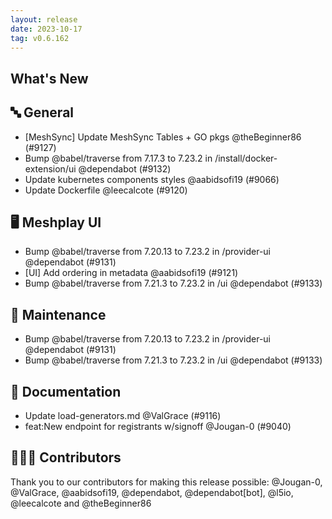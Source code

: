 ```yaml
---
layout: release
date: 2023-10-17
tag: v0.6.162
---
```


## What's New
## 🔤 General
- [MeshSync] Update MeshSync Tables + GO pkgs @theBeginner86 (#9127)
- Bump @babel/traverse from 7.17.3 to 7.23.2 in /install/docker-extension/ui @dependabot (#9132)
- Update kubernetes components styles @aabidsofi19 (#9066)
- Update Dockerfile @leecalcote (#9120)

## 🖥 Meshplay UI

- Bump @babel/traverse from 7.20.13 to 7.23.2 in /provider-ui @dependabot (#9131)
- [UI] Add ordering in metadata @aabidsofi19 (#9121)
- Bump @babel/traverse from 7.21.3 to 7.23.2 in /ui @dependabot (#9133)

## 🧰 Maintenance

- Bump @babel/traverse from 7.20.13 to 7.23.2 in /provider-ui @dependabot (#9131)
- Bump @babel/traverse from 7.21.3 to 7.23.2 in /ui @dependabot (#9133)

## 📖 Documentation

- Update load-generators.md @ValGrace (#9116)
- feat:New endpoint for registrants w/signoff @Jougan-0 (#9040)

## 👨🏽‍💻 Contributors

Thank you to our contributors for making this release possible:
@Jougan-0, @ValGrace, @aabidsofi19, @dependabot, @dependabot[bot], @l5io, @leecalcote and @theBeginner86
